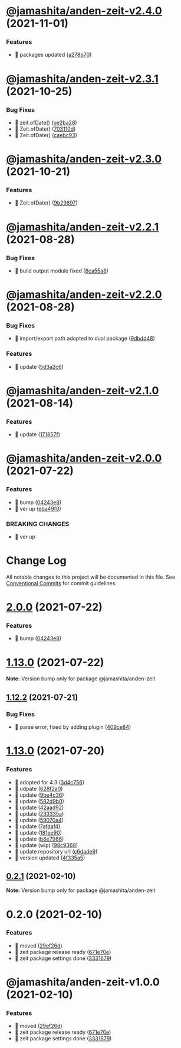 # [@jamashita/anden-zeit-v2.4.0](https://github.com/jamashita/anden/compare/@jamashita/anden-zeit-v2.3.1...@jamashita/anden-zeit-v2.4.0) (2021-11-01)


### Features

* 🎸 packages updated ([a278b70](https://github.com/jamashita/anden/commit/a278b703a9eab0bfcc0904f8a73c4ad1e7355b12))

# [@jamashita/anden-zeit-v2.3.1](https://github.com/jamashita/anden/compare/@jamashita/anden-zeit-v2.3.0...@jamashita/anden-zeit-v2.3.1) (2021-10-25)


### Bug Fixes

* 🐛 zeit.ofDate() ([be2ba28](https://github.com/jamashita/anden/commit/be2ba28cb456efa5021376882779765ccca44b17))
* 🐛 Zeit.ofDate() ([703110d](https://github.com/jamashita/anden/commit/703110d9ef78289c76f553bdf0eb37fa5963f1af))
* 🐛 Zeit.ofDate() ([caebc93](https://github.com/jamashita/anden/commit/caebc934fda8cf8a286ae99bc13b09930efdda34))

# [@jamashita/anden-zeit-v2.3.0](https://github.com/jamashita/anden/compare/@jamashita/anden-zeit-v2.2.1...@jamashita/anden-zeit-v2.3.0) (2021-10-21)


### Features

* 🎸 Zeit.ofDate() ([9b29697](https://github.com/jamashita/anden/commit/9b29697849d376e93f8ac79e8f011e2e724aaafb))

# [@jamashita/anden-zeit-v2.2.1](https://github.com/jamashita/anden/compare/@jamashita/anden-zeit-v2.2.0...@jamashita/anden-zeit-v2.2.1) (2021-08-28)


### Bug Fixes

* 🐛 build output module fixed ([8ca55a8](https://github.com/jamashita/anden/commit/8ca55a84119c3b0e1a3d3fed5ba3f416f827910e))

# [@jamashita/anden-zeit-v2.2.0](https://github.com/jamashita/anden/compare/@jamashita/anden-zeit-v2.1.0...@jamashita/anden-zeit-v2.2.0) (2021-08-28)


### Bug Fixes

* 🐛 import/export path adopted to dual package ([9dbdd48](https://github.com/jamashita/anden/commit/9dbdd4877ccc5996da69bca73b58e2bdcc436880))


### Features

* 🎸 update ([5d3a2c6](https://github.com/jamashita/anden/commit/5d3a2c69a6c5902abb7cb1be800fae9847e0846e))

# [@jamashita/anden-zeit-v2.1.0](https://github.com/jamashita/anden/compare/@jamashita/anden-zeit-v2.0.0...@jamashita/anden-zeit-v2.1.0) (2021-08-14)


### Features

* 🎸 update ([171857f](https://github.com/jamashita/anden/commit/171857f31fd2f11600fec0faf5bb330584fac7dc))

# [@jamashita/anden-zeit-v2.0.0](https://github.com/jamashita/anden/compare/@jamashita/anden-zeit-v1.12.1...@jamashita/anden-zeit-v2.0.0) (2021-07-22)


### Features

* 🎸 bump ([04243e8](https://github.com/jamashita/anden/commit/04243e869e329b77ae07ba84513ed50c41389db4))
* 🎸 ver up ([eba49f0](https://github.com/jamashita/anden/commit/eba49f0ff04f1695ff5f64c98d6ecf22be7ad236))


### BREAKING CHANGES

* 🧨 ver up

# Change Log

All notable changes to this project will be documented in this file.
See [Conventional Commits](https://conventionalcommits.org) for commit guidelines.

# [2.0.0](https://github.com/jamashita/anden.git/packages/zeit/compare/@jamashita/anden-zeit@1.12.2...@jamashita/anden-zeit@2.0.0) (2021-07-22)


### Features

* 🎸 bump ([04243e8](https://github.com/jamashita/anden.git/packages/zeit/commit/04243e869e329b77ae07ba84513ed50c41389db4))





# [1.13.0](https://github.com/jamashita/anden.git/packages/zeit/compare/@jamashita/anden-zeit@1.12.2...@jamashita/anden-zeit@1.13.0) (2021-07-22)

**Note:** Version bump only for package @jamashita/anden-zeit





## [1.12.2](https://github.com/jamashita/anden.git/packages/zeit/compare/@jamashita/anden-zeit@1.13.0...@jamashita/anden-zeit@1.12.2) (2021-07-21)


### Bug Fixes

* 🐛 parse error, fixed by adding plugin ([409ce84](https://github.com/jamashita/anden.git/packages/zeit/commit/409ce8450d055220dc8c0839e8fdc182fa6ac254))





# [1.13.0](https://github.com/jamashita/anden.git/packages/zeit/compare/@jamashita/anden-zeit@0.2.1...@jamashita/anden-zeit@1.13.0) (2021-07-20)


### Features

* 🎸 adopted for 4.3 ([3d4c756](https://github.com/jamashita/anden.git/packages/zeit/commit/3d4c7560067d29ce94e6ea01fd79e171ccd764e5))
* 🎸 udpate ([628f2a0](https://github.com/jamashita/anden.git/packages/zeit/commit/628f2a06a8966a1712899ef582f6ea10a8e12286))
* 🎸 update ([9be4c36](https://github.com/jamashita/anden.git/packages/zeit/commit/9be4c36159c1b2c754ac4bce3076c46fcd848600))
* 🎸 update ([582d9b0](https://github.com/jamashita/anden.git/packages/zeit/commit/582d9b05fe4bb476388dc4ea4b6f830078a55299))
* 🎸 update ([42aad92](https://github.com/jamashita/anden.git/packages/zeit/commit/42aad92038213508827aa50287a9bdef153c7e97))
* 🎸 update ([233335a](https://github.com/jamashita/anden.git/packages/zeit/commit/233335a44b9e6c4015cfeb8578ba12d7cf253810))
* 🎸 update ([59070a4](https://github.com/jamashita/anden.git/packages/zeit/commit/59070a4b4b5240198df44cc9390423bedbe20f71))
* 🎸 update ([7afdaf4](https://github.com/jamashita/anden.git/packages/zeit/commit/7afdaf411f88984a9b170df4549fade07569a9a6))
* 🎸 update ([181ee90](https://github.com/jamashita/anden.git/packages/zeit/commit/181ee903f4e54a87120e534b790c48c69f1b426e))
* 🎸 update ([b6e7986](https://github.com/jamashita/anden.git/packages/zeit/commit/b6e7986abb78e1ba62c2efe834081595e6ca7af3))
* 🎸 update (wip) ([98c9368](https://github.com/jamashita/anden.git/packages/zeit/commit/98c9368afd959c38d7e9d07cbda0658a12add0ba))
* 🎸 update repository url ([c6dade9](https://github.com/jamashita/anden.git/packages/zeit/commit/c6dade9fd10eb259cda87b1b9c88ad196e28776d))
* 🎸 version updated ([4f335a5](https://github.com/jamashita/anden.git/packages/zeit/commit/4f335a542a517369ceb7d041c315e5670475ece0))





## [0.2.1](https://github.com/jamashita/anden.git/packages/zeit/compare/@jamashita/anden-zeit@0.2.0...@jamashita/anden-zeit@0.2.1) (2021-02-10)

**Note:** Version bump only for package @jamashita/anden-zeit





# 0.2.0 (2021-02-10)


### Features

* 🎸 moved ([29ef26d](https://github.com/jamashita/anden.git/packages/zeit/commit/29ef26d9403ae718720fa9706f01c860b9a5d79a))
* 🎸 zeit package release ready ([671e70e](https://github.com/jamashita/anden.git/packages/zeit/commit/671e70ea4abf2439b8c1ad9fbc8913fc85740f0e))
* 🎸 zeit package settings done ([3331679](https://github.com/jamashita/anden.git/packages/zeit/commit/333167982afb24b0fa10d3dacdde90df8f650c02))





# @jamashita/anden-zeit-v1.0.0 (2021-02-10)


### Features

* 🎸 moved ([29ef26d](https://github.com/jamashita/anden/commit/29ef26d9403ae718720fa9706f01c860b9a5d79a))
* 🎸 zeit package release ready ([671e70e](https://github.com/jamashita/anden/commit/671e70ea4abf2439b8c1ad9fbc8913fc85740f0e))
* 🎸 zeit package settings done ([3331679](https://github.com/jamashita/anden/commit/333167982afb24b0fa10d3dacdde90df8f650c02))

